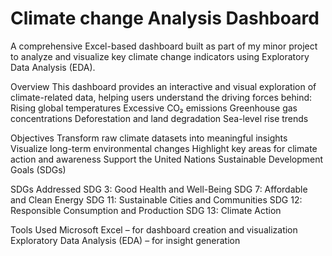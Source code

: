 # Climate change Analysis Dashboard

A comprehensive Excel-based dashboard built as part of my minor project to analyze and visualize key climate change indicators using Exploratory Data Analysis (EDA).

Overview
This dashboard provides an interactive and visual exploration of climate-related data, helping users understand the driving forces behind:
Rising global temperatures
Excessive CO₂ emissions
Greenhouse gas concentrations
Deforestation and land degradation
Sea-level rise trends

Objectives
Transform raw climate datasets into meaningful insights
Visualize long-term environmental changes
Highlight key areas for climate action and awareness
Support the United Nations Sustainable Development Goals (SDGs)

SDGs Addressed
SDG 3: Good Health and Well-Being
SDG 7: Affordable and Clean Energy
SDG 11: Sustainable Cities and Communities
SDG 12: Responsible Consumption and Production
SDG 13: Climate Action

Tools Used
Microsoft Excel – for dashboard creation and visualization
Exploratory Data Analysis (EDA) – for insight generation
